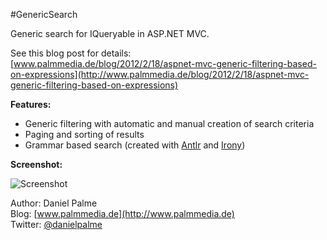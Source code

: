 #GenericSearch

Generic search for IQueryable in ASP.NET MVC.

See this blog post for details:  
[www.palmmedia.de/blog/2012/2/18/aspnet-mvc-generic-filtering-based-on-expressions](http://www.palmmedia.de/blog/2012/2/18/aspnet-mvc-generic-filtering-based-on-expressions)

**Features:**
* Generic filtering with automatic and manual creation of search criteria
* Paging and sorting of results
* Grammar based search (created with [Antlr](http://www.antlr.org) and [Irony](https://irony.codeplex.com))

**Screenshot:**

![Screenshot](http://www.palmmedia.de/content/blogimages/5683e366-3611-414c-8b9e-546efed6aa50.png)


Author: Daniel Palme  
Blog: [www.palmmedia.de](http://www.palmmedia.de)  
Twitter: [@danielpalme](http://twitter.com/danielpalme)
